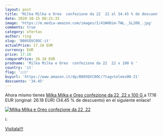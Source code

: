 ```yaml
---
layout: post
title: 'Milka Milka e Oreo  confezione da 22  22 al 34.45 % de descuento'
date: 2020-10-15 08:21:33
image: 'https://m.media-amazon.com/images/I/41WHDim-TWL._SL200_.jpg'
comments: true
category: ofertas
author: ring
slug: 'B005QVC0OC-it'
actualPrice: 17.16 EUR
currency: EUR
price: 17.16
comparePrice: 26.18 EUR
prodname: 'Milka Milka e Oreo  confezione da 22  22 x 100 G '
country: 'it'
flag: '🇮🇹'
buyurl: 'https://www.amazon.it/dp/B005QVC0OC/?tag=tolees00-21'
descuento: '34.45'
---
```


Ahora mismo tienes [Milka Milka e Oreo  confezione da 22  22 x 100 G ](https://www.amazon.it/dp/B005QVC0OC/?tag=tolees00-21) a 17.16 EUR (original: 26.18 EUR) (34.45 %  de descuento) en el siguiente enlace!

[![Milka Milka e Oreo  confezione da 22  22](https://m.media-amazon.com/images/I/41WHDim-TWL._SL200_.jpg)](https://www.amazon.it/dp/B005QVC0OC/?tag=tolees00-21)

ℹ️:


[Visítala!!!](https://www.amazon.it/dp/B005QVC0OC/?tag=tolees00-21)
